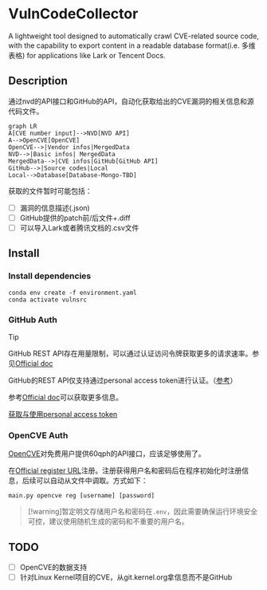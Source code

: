 # VulnCodeCollector

A lightweight tool designed to automatically crawl CVE-related source code, with the capability to export content in a readable database format(i.e. 多维表格) for applications like Lark or Tencent Docs.

## Description

通过nvd的API接口和GitHub的API，自动化获取给出的CVE漏洞的相关信息和源代码文件。

```mermaid
graph LR
A[CVE number input]-->NVD[NVD API]
A-->OpenCVE[OpenCVE]
OpenCVE-->|Vendor infos|MergedData
NVD-->|Basic infos| MergedData
MergedData-->|CVE infos|GitHub[GitHub API]
GitHub-->|Source codes|Local
Local-->Database[Database-Mongo-TBD]
```

获取的文件暂时可能包括：

- [ ] 漏洞的信息描述(.json)
- [ ] GitHub提供的patch前/后文件+.diff
- [ ] 可以导入Lark或者腾讯文档的.csv文件

## Install

### Install dependencies

```shell
conda env create -f environment.yaml
conda activate vulnsrc
```

### GitHub Auth

> [!tip]
> GitHub REST API存在用量限制，可以通过认证访问令牌获取更多的请求速率。参见[Official doc](https://docs.github.com/zh/rest/using-the-rest-api/rate-limits-for-the-rest-api?apiVersion=2022-11-28)

GitHub的REST API仅支持通过personal access token进行认证。（[参考](https://docs.github.com/zh/rest/authentication/authenticating-to-the-rest-api?apiVersion=2022-11-28#authenticating-with-username-and-password)）

参考[Official doc](https://docs.github.com/zh/rest/quickstart?apiVersion=2022-11-28)可以获取更多信息。

[获取与使用personal access token](https://docs.github.com/zh/authentication/keeping-your-account-and-data-secure/managing-your-personal-access-tokens#创建-personal-access-token-classic)

### OpenCVE Auth

[OpenCVE](https://www.opencve.io/)对免费用户提供60qph的API接口，应该足够使用了。

在[Official register URL](https://app.opencve.io/signup/)注册。注册获得用户名和密码后在程序初始化时注册信息，后续可以自动从文件中调取。方式如下：

```shell
main.py opencve reg [username] [password]
```

> [!warning]暂定明文存储用户名和密码在`.env`，因此需要确保运行环境安全可控，建议使用随机生成的密码和不重要的用户名。

## TODO

- [ ] OpenCVE的数据支持
- [ ] 针对Linux Kernel项目的CVE，从git.kernel.org拿信息而不是GitHub
